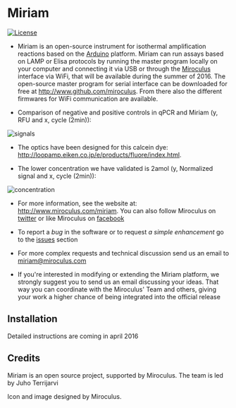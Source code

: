Miriam
========

[![License](https://i.creativecommons.org/l/by-sa/3.0/80x15.png?style=flat-square)](http://creativecommons.org/licenses/by-sa/3.0/)


* Miriam is an open-source instrument for isothermal amplification reactions based on the [Arduino](http://www.arduino.cc/) platform. Miriam can run assays based on LAMP or Elisa protocols by running the master program locally on your computer and connecting it via USB or through the [Miroculus](http://www.miroculus.com/) interface via WiFi, that will be available during the summer of 2016.
The open-source master program for serial interface can be downloaded for free at http://www.github.com/miroculus. From there also the different firmwares for WiFi communication are available.

* Comparison of negative and positive controls in qPCR and Miriam (y, RFU and x, cycle (2min)):

![signals](http://miroculus.com/static/img/pos_negs.jpg)

* The optics have been designed for this calcein dye: http://loopamp.eiken.co.jp/e/products/fluore/index.html. 

* The lower concentration we have validated is 2amol (y, Normalized signal and x, cycle (2min)):

![concentration](http://miroculus.com/static/img/2amol.jpg)

* For more information, see the website at: http://www.miroculus.com/miriam. You can also follow Miroculus on [twitter](https://twitter.com/miroculus) or like Miroculus on [facebook](https://www.facebook.com/miroculus)

* To report a *bug* in the software or to request *a simple enhancement* go to the [issues](http://github.com/miroculus/miriamOS/issues) section

* For more complex requests and technical discussion send us an email to miriam@miroculus.com

* If you're interested in modifying or extending the Miriam platform, we strongly suggest you to send us an email discussing your ideas. That way you can coordinate with the Miroculus' Team and others, giving your work a higher chance of being integrated into the official release

Installation
------------
Detailed instructions are coming in april 2016

Credits
--------
Miriam is an open source project, supported by Miroculus. The team is led by Juho Terrijarvi

Icon and image designed by Miroculus.





